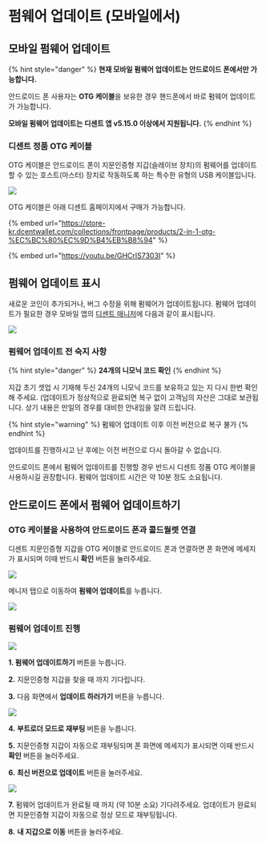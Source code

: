 # 펌웨어 업데이트 (모바일에서)

## 모바일 펌웨어 업데이트

{% hint style="danger" %}
**현재 모바일 펌웨어 업데이트는 안드로이드 폰에서만 가능합니다.**&#x20;

안드로이드 폰 사용자는 **OTG 케이블**을 보유한 경우 핸드폰에서 바로 펌웨어 업데이트가 가능합니다.

**모바일 펌웨어 업데이트는 디센트 앱 v5.15.0 이상에서 지원됩니다.**
{% endhint %}

### 디센트 정품 OTG 케이블

OTG 케이블은 안드로이드 폰이 지문인증형 지갑(슬레이브 장치)의 펌웨어를 업데이트할 수 있는 호스트(마스터) 장치로 작동하도록 하는 특수한 유형의 USB 케이블입니다.

![](<../.gitbook/assets/그림2 (1).png>)

OTG 케이블은 아래 디센트 홈페이지에서 구매가 가능합니다.

{% embed url="https://store-kr.dcentwallet.com/collections/frontpage/products/2-in-1-otg-%EC%BC%80%EC%9D%B4%EB%B8%94" %}

{% embed url="https://youtu.be/GHCrIS7303I" %}

## 펌웨어 업데이트 표시

새로운 코인이 추가되거나, 버그 수정을 위해 펌웨어가 업데이트됩니다. 펌웨어 업데이트가 필요한 경우 모바일 앱의 [디센트 매니저](../mobile-app/mobile-app-dcent-manager/)에 다음과 같이 표시됩니다.

![](<../.gitbook/assets/그림1 (3).png>)

### 펌웨어 업데이트 전 숙지 사항

{% hint style="danger" %}
**24개의 니모닉 코드 확인**
{% endhint %}

지갑 초기 셋업 시 기재해 두신 24개의 니모닉 코드를 보유하고 있는 지 다시 한번 확인해 주세요. (업데이트가 정상적으로 완료되면 복구 없이 고객님의 자산은 그대로 보관됩니다. 상기 내용은 만일의 경우를 대비한 안내임을 알려 드립니다.

{% hint style="warning" %}
펌웨어 업데이트 이후 이전 버전으로 복구 불가
{% endhint %}

업데이트를 진행하시고 난 후에는 이전 버전으로 다시 돌아갈 수 없습니다.

안드로이드 폰에서 펌웨어 업데이트를 진행할 경우 반드시 디센트 정품 OTG 케이블을 사용하시길 권장합니다. 펌웨어 업데이트 시간은 약 10분 정도 소요됩니다.

## 안드로이드 폰에서 펌웨어 업데이트하기

### OTG 케이블을 사용하여 안드로이드 폰과 콜드월렛 연결

디센트 지문인증형 지갑을 OTG 케이블로 안드로이드 폰과 연결하면 폰 화면에 메세지가 표시되며 이때 반드시 **확인** 버튼을 눌러주세요.

![](<../.gitbook/assets/그림2 (3) (1).png>)

메니저 탭으로 이동하여 **펌웨어 업데이트**를 누릅니다.

![](<../.gitbook/assets/그림3 (2).png>)

### 펌웨어 업데이트 진행

![](<../.gitbook/assets/그림4 (1) (1).png>)

**1. 펌웨어 업데이트하기** 버튼을 누릅니다.&#x20;

**2.** 지문인증형 지갑을 찾을 때 까지 기다립니다.&#x20;

**3.** 다음 화면에서 **업데이트 하러가기** 버튼을 누릅니다.

![](<../.gitbook/assets/그림5 (1).png>)

**4.** **부트로더 모드로 재부팅** 버튼을 누릅니다.&#x20;

**5.** 지문인증형 지갑이 자동으로 재부팅되며 폰 화면에 메세지가 표시되면 이때 반드시 **확인** 버튼을 눌러주세요.&#x20;

**6.** **최신 버전으로 업데이트** 버튼을 눌러주세요.

![](../.gitbook/assets/그림6.png)

**7.** 펌웨어 업데이트가 완료될 때 까지 (약 10분 소요) 기다려주세요. 업데이트가 완료되면 지문인증형 지갑이 자동으로 정상 모드로 재부팅됩니다.&#x20;

**8.** **내 지갑으로 이동** 버튼을 눌러주세요.
